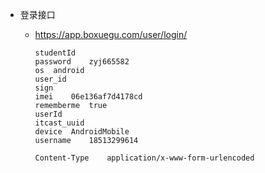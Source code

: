 * 登录接口

  * https://app.boxuegu.com/user/login/

    ```
    studentId	
    password	zyj665582
    os	android
    user_id	
    sign	
    imei	06e136af7d4178cd
    rememberme	true
    userId	
    itcast_uuid	
    device	AndroidMobile
    username	18513299614
    
    Content-Type	application/x-www-form-urlencoded
    ```

    